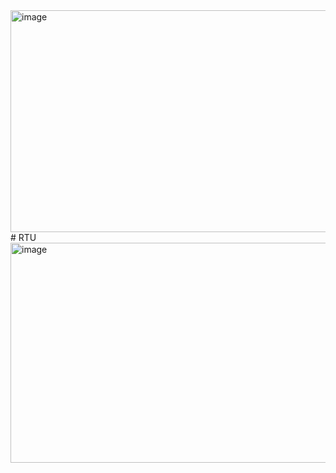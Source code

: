 <img width="695" height="355" alt="image" src="https://github.com/user-attachments/assets/e36a1d07-d549-41a3-b20f-19ce9097db8b" />
# RTU<img width="728" height="352" alt="image" src="https://github.com/user-attachments/assets/93ee06dc-4861-4158-90c9-3cf2aef4f0a1" />
